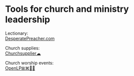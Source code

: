 
# Tools for church and ministry leadership

Lectionary:  
[DesperatePreacher.com](https://desperatepreacher.com/lectionary.htm)

Church supplies:  
[Churchsupplier☁](https://www.churchsupplier.com/)

Church worship events:  
[OpenLP⊞⌘🐧🆓](https://openlp.org/)
